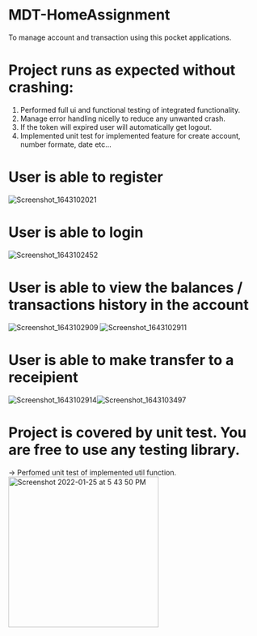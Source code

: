 # MDT-HomeAssignment
To manage account and transaction using this pocket applications.

# Project runs as expected without crashing: 
1. Performed full ui and functional testing of integrated functionality.
2. Manage error handling nicelly to reduce any unwanted crash.
3. If the token will expired user will automatically get logout.
4. Implemented unit test for implemented feature for create account, number formate, date etc...


# User is able to register
![Screenshot_1643102021](https://user-images.githubusercontent.com/9216373/150951613-210fa80f-04b2-485e-9edb-fc72c31552ac.png)


# User is able to login
![Screenshot_1643102452](https://user-images.githubusercontent.com/9216373/150951635-e92e64e3-df14-406e-9751-0b62393298cf.png)


# User is able to view the balances / transactions history in the account
![Screenshot_1643102909](https://user-images.githubusercontent.com/9216373/150951665-695f0343-7f2e-46b3-8d5d-24b324059b40.png) ![Screenshot_1643102911](https://user-images.githubusercontent.com/9216373/150951674-ec8fa9ab-cbd7-4738-99c9-f447b91cb4ed.png)

# User is able to make transfer to a receipient
![Screenshot_1643102914](https://user-images.githubusercontent.com/9216373/150951743-1b8a5174-4f85-4502-804f-df53a8550e96.png)![Screenshot_1643103497](https://user-images.githubusercontent.com/9216373/150951759-c5b0dc82-1fcb-4c98-ae5e-e1099cb04a80.png)

# Project is covered by unit test. You are free to use any testing library.
 -> Perfomed unit test of implemented util function.
<img width="297" alt="Screenshot 2022-01-25 at 5 43 50 PM" src="https://user-images.githubusercontent.com/9216373/150952248-4ddcc14e-e494-41f8-9752-22cc2a792629.png">

